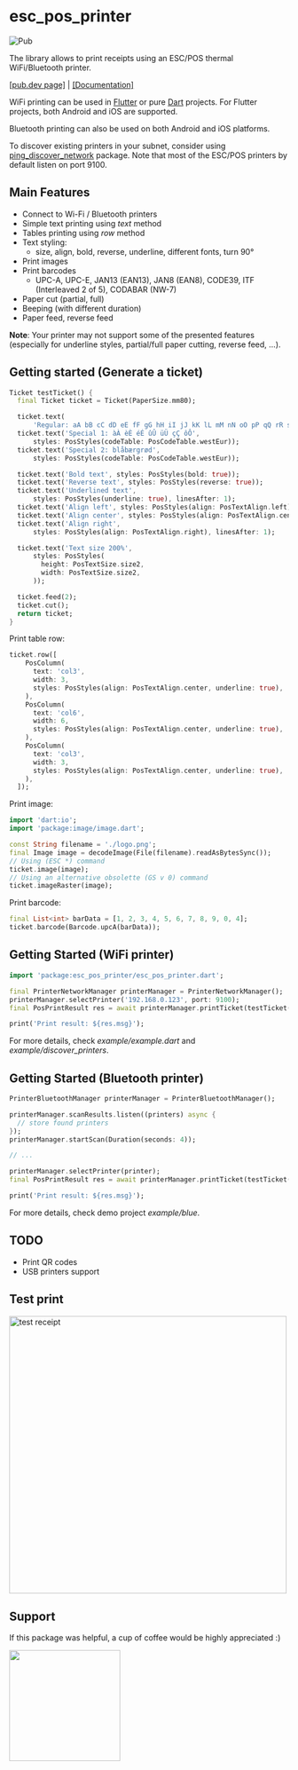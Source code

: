 # esc_pos_printer

![Pub](https://img.shields.io/pub/v/esc_pos_printer.svg)

The library allows to print receipts using an ESC/POS thermal WiFi/Bluetooth printer.

[[pub.dev page]](https://pub.dev/packages/esc_pos_printer)
| [[Documentation]](https://pub.dev/documentation/esc_pos_printer/latest/)

WiFi printing can be used in [Flutter](https://flutter.dev/) or pure [Dart](https://dart.dev/) projects. For Flutter projects, both Android and iOS are supported.

Bluetooth printing can also be used on both Android and iOS platforms.

To discover existing printers in your subnet, consider using [ping_discover_network](https://pub.dev/packages/ping_discover_network) package. Note that most of the ESC/POS printers by default listen on port 9100.

## Main Features

* Connect to Wi-Fi / Bluetooth printers
* Simple text printing using *text* method
* Tables printing using *row* method
* Text styling:
  * size, align, bold, reverse, underline, different fonts, turn 90°
* Print images
* Print barcodes
  * UPC-A, UPC-E, JAN13 (EAN13), JAN8 (EAN8), CODE39, ITF (Interleaved 2 of 5), CODABAR (NW-7)
* Paper cut (partial, full)
* Beeping (with different duration)
* Paper feed, reverse feed

**Note**: Your printer may not support some of the presented features (especially for underline styles, partial/full paper cutting, reverse feed, ...).

## Getting started (Generate a ticket)
```dart
Ticket testTicket() {
  final Ticket ticket = Ticket(PaperSize.mm80);

  ticket.text(
      'Regular: aA bB cC dD eE fF gG hH iI jJ kK lL mM nN oO pP qQ rR sS tT uU vV wW xX yY zZ');
  ticket.text('Special 1: àÀ èÈ éÉ ûÛ üÜ çÇ ôÔ',
      styles: PosStyles(codeTable: PosCodeTable.westEur));
  ticket.text('Special 2: blåbærgrød',
      styles: PosStyles(codeTable: PosCodeTable.westEur));

  ticket.text('Bold text', styles: PosStyles(bold: true));
  ticket.text('Reverse text', styles: PosStyles(reverse: true));
  ticket.text('Underlined text',
      styles: PosStyles(underline: true), linesAfter: 1);
  ticket.text('Align left', styles: PosStyles(align: PosTextAlign.left));
  ticket.text('Align center', styles: PosStyles(align: PosTextAlign.center));
  ticket.text('Align right',
      styles: PosStyles(align: PosTextAlign.right), linesAfter: 1);

  ticket.text('Text size 200%',
      styles: PosStyles(
        height: PosTextSize.size2,
        width: PosTextSize.size2,
      ));

  ticket.feed(2);
  ticket.cut();
  return ticket;
}
```
Print table row:

```dart
ticket.row([
    PosColumn(
      text: 'col3',
      width: 3,
      styles: PosStyles(align: PosTextAlign.center, underline: true),
    ),
    PosColumn(
      text: 'col6',
      width: 6,
      styles: PosStyles(align: PosTextAlign.center, underline: true),
    ),
    PosColumn(
      text: 'col3',
      width: 3,
      styles: PosStyles(align: PosTextAlign.center, underline: true),
    ),
  ]);
```

Print image:

```dart
import 'dart:io';
import 'package:image/image.dart';

const String filename = './logo.png';
final Image image = decodeImage(File(filename).readAsBytesSync());
// Using (ESC *) command
ticket.image(image);
// Using an alternative obsolette (GS v 0) command
ticket.imageRaster(image);
```

Print barcode:
```dart
final List<int> barData = [1, 2, 3, 4, 5, 6, 7, 8, 9, 0, 4];
ticket.barcode(Barcode.upcA(barData));
```

## Getting Started (WiFi printer)

```dart
import 'package:esc_pos_printer/esc_pos_printer.dart';

final PrinterNetworkManager printerManager = PrinterNetworkManager();
printerManager.selectPrinter('192.168.0.123', port: 9100);
final PosPrintResult res = await printerManager.printTicket(testTicket());

print('Print result: ${res.msg}');
```
For more details, check *example/example.dart* and *example/discover_printers*.

## Getting Started (Bluetooth printer)

```dart
PrinterBluetoothManager printerManager = PrinterBluetoothManager();

printerManager.scanResults.listen((printers) async {
  // store found printers
});
printerManager.startScan(Duration(seconds: 4));

// ...

printerManager.selectPrinter(printer);
final PosPrintResult res = await printerManager.printTicket(testTicket());

print('Print result: ${res.msg}');
```

For more details, check demo project *example/blue*.

## TODO
* Print QR codes
* USB printers support

## Test print
<img src="https://github.com/andrey-ushakov/esc_pos_printer/blob/master/example/receipt.jpg?raw=true" alt="test receipt" height="500"/>

## Support
If this package was helpful, a cup of coffee would be highly appreciated :)

[<img src="https://az743702.vo.msecnd.net/cdn/kofi2.png?v=2" width="200">](https://ko-fi.com/andreydev)